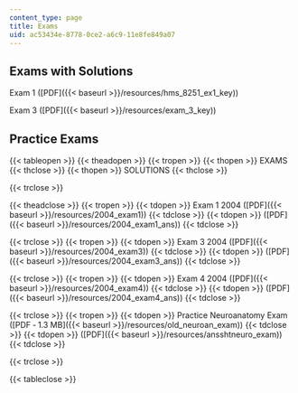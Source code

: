 ```yaml
---
content_type: page
title: Exams
uid: ac53434e-8778-0ce2-a6c9-11e8fe849a07
---
```


Exams with Solutions
--------------------

Exam 1 ([PDF]({{< baseurl >}}/resources/hms_8251_ex1_key))

Exam 3 ([PDF]({{< baseurl >}}/resources/exam_3_key))

Practice Exams
--------------

{{< tableopen >}}
{{< theadopen >}}
{{< tropen >}}
{{< thopen >}}
EXAMS
{{< thclose >}}
{{< thopen >}}
SOLUTIONS
{{< thclose >}}

{{< trclose >}}

{{< theadclose >}}
{{< tropen >}}
{{< tdopen >}}
Exam 1 2004 ([PDF]({{< baseurl >}}/resources/2004_exam1))
{{< tdclose >}}
{{< tdopen >}}
([PDF]({{< baseurl >}}/resources/2004_exam1_ans))
{{< tdclose >}}

{{< trclose >}}
{{< tropen >}}
{{< tdopen >}}
Exam 3 2004 ([PDF]({{< baseurl >}}/resources/2004_exam3))
{{< tdclose >}}
{{< tdopen >}}
([PDF]({{< baseurl >}}/resources/2004_exam3_ans))
{{< tdclose >}}

{{< trclose >}}
{{< tropen >}}
{{< tdopen >}}
Exam 4 2004 ([PDF]({{< baseurl >}}/resources/2004_exam4))
{{< tdclose >}}
{{< tdopen >}}
([PDF]({{< baseurl >}}/resources/2004_exam4_ans))
{{< tdclose >}}

{{< trclose >}}
{{< tropen >}}
{{< tdopen >}}
Practice Neuroanatomy Exam ([PDF ‑ 1.3 MB]({{< baseurl >}}/resources/old_neuroan_exam))
{{< tdclose >}}
{{< tdopen >}}
([PDF]({{< baseurl >}}/resources/ansshtneuro_exam))
{{< tdclose >}}

{{< trclose >}}

{{< tableclose >}}